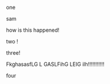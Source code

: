 one

sam

how is this happened!

two !

three!
 
FkghasasfLG L GASLFihG LEIG ilh!!!!!!!!!!!

four
 
